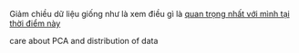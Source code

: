 Giảm chiều dữ liệu giống như là xem điều gì là [quan trọng nhất với mình tại thời điểm này](Important.md)

care about PCA and distribution of data